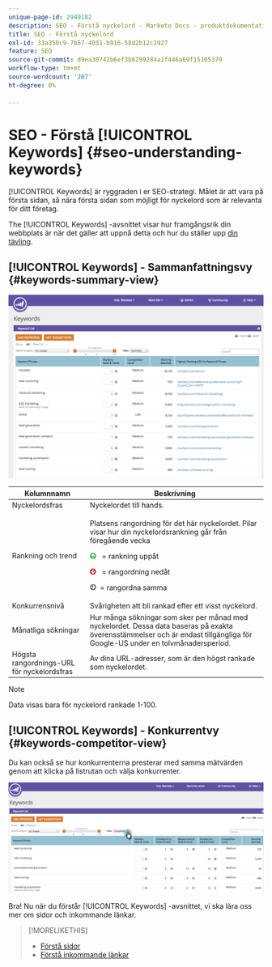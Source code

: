 ```yaml
---
unique-page-id: 2949182
description: SEO - Förstå nyckelord - Marketo Docs - produktdokumentation
title: SEO - Förstå nyckelord
exl-id: 33a350c9-7b57-4031-b916-58d2b12c1927
feature: SEO
source-git-commit: d9ea30742b6ef3b6299284a1f446a69f15105379
workflow-type: tm+mt
source-wordcount: '207'
ht-degree: 0%

---
```


# SEO - Förstå [!UICONTROL Keywords] {#seo-understanding-keywords}

[!UICONTROL Keywords] är ryggraden i er SEO-strategi. Målet är att vara på första sidan, så nära första sidan som möjligt för nyckelord som är relevanta för ditt företag.

The [!UICONTROL Keywords] -avsnittet visar hur framgångsrik din webbplats är när det gäller att uppnå detta och hur du ställer upp [din tävling](/help/marketo/product-docs/additional-apps/seo/understanding-seo/seo-add-competitors.md).

## [!UICONTROL Keywords] - Sammanfattningsvy {#keywords-summary-view}

![](assets/image2014-9-17-21-3a44-3a25.png)

<table> 
 <thead> 
  <tr> 
   <th colspan="1" rowspan="1">Kolumnnamn</th> 
   <th colspan="1" rowspan="1">Beskrivning</th> 
  </tr> 
 </thead> 
 <tbody> 
  <tr> 
   <td colspan="1" rowspan="1"><span class="uicontrol">Nyckelordsfras</span></td> 
   <td colspan="1" rowspan="1">Nyckelordet till hands.</td> 
  </tr> 
  <tr> 
   <td colspan="1" rowspan="1"><span class="uicontrol">Rankning och trend</span></td> 
   <td colspan="1" rowspan="1"><p>Platsens rangordning för det här nyckelordet. Pilar visar hur din nyckelordsrankning går från föregående vecka </p><p><img alt="—" src="assets/image2015-5-11-15-3a24-3a6.png" data-linked-resource-id="7514508" data-linked-resource-type="attachment" data-base-url="https://docs.marketo.com" data-linked-resource-container-id="2949182" title="--">  = rankning uppåt</p><p><img alt="--" src="assets/image2015-5-11-15-3a18-3a3.png" data-linked-resource-id="7514505" data-linked-resource-type="attachment" data-base-url="https://docs.marketo.com" data-linked-resource-container-id="2949182" title="--"> = rangordning nedåt</p><p> <img alt="--" src="assets/image2015-5-11-15-3a23-3a44.png" data-linked-resource-id="7514507" data-linked-resource-type="attachment" data-base-url="https://docs.marketo.com" data-linked-resource-container-id="2949182" title="--">= rangordna samma</p></td> 
  </tr> 
  <tr> 
   <td colspan="1" rowspan="1"><span class="uicontrol">Konkurrensnivå</span></td> 
   <td colspan="1" rowspan="1">Svårigheten att bli rankad efter ett visst nyckelord. </td> 
  </tr> 
  <tr> 
   <td colspan="1" rowspan="1"><span class="uicontrol">Månatliga sökningar</span></td> 
   <td colspan="1" rowspan="1">Hur många sökningar som sker per månad med nyckelordet. Dessa data baseras på exakta överensstämmelser och är endast tillgängliga för Google-US under en tolvmånadersperiod. </td> 
  </tr> 
  <tr> 
   <td colspan="1" rowspan="1"><span class="uicontrol">Högsta rangordnings-URL för nyckelordsfras</span></td>
   <td colspan="1" rowspan="1">Av dina URL-adresser, som är den högst rankade som nyckelordet.</td> 
  </tr> 
 </tbody> 
</table>

>[!NOTE]
>
>Data visas bara för nyckelord rankade 1-100.

## [!UICONTROL Keywords] - Konkurrentvy {#keywords-competitor-view}

Du kan också se hur konkurrenterna presterar med samma mätvärden genom att klicka på listrutan och välja konkurrenter.

![](assets/image2014-9-17-21-3a44-3a45.png)

Bra! Nu när du förstår [!UICONTROL Keywords] -avsnittet, vi ska lära oss mer om sidor och inkommande länkar.

>[!MORELIKETHIS]
>
>* [Förstå sidor](/help/marketo/product-docs/additional-apps/seo/pages/seo-understanding-pages.md)
>* [Förstå inkommande länkar](/help/marketo/product-docs/additional-apps/seo/inbound-links/seo-understanding-inbound-links.md)
